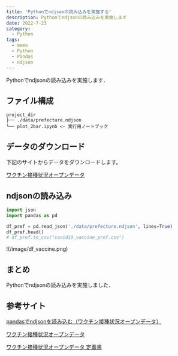 ```yaml
---
title: 'Pythonでndjsonの読み込みを実施する'
description: Pythonでndjsonの読み込みを実施します
date: 2022-7-23
category: 
  - Python
tags:
  - memo
  - Python
  - Pandas
  - ndjson
---
```

Pythonでndjsonの読み込みを実施します．

<!-- https://www.hamlet-engineer.com -->
<!-- !(/image/ChordDiagram.png) -->

<!-- more -->

<ClientOnly>
  <CallInArticleAdsense />
</ClientOnly>



## ファイル構成
```
project_dir
├── ./data/prefecture.ndjson
└── plot_2bar.ipynb <- 実行用ノートブック
```

## データのダウンロード
下記のサイトからデータをダウンロードします。

[ワクチン接種状況オープンデータ](https://info.vrs.digital.go.jp/dashboard/)

## ndjsonの読み込み

```python
import json
import pandas as pd

df_pref = pd.read_json('./data/prefecture.ndjson', lines=True)
df_pref.head()
# df_pref.to_csv("covid19_vaccine_pref.csv")
```

!(/image/df_vaccine.png)


## まとめ
Pythonでndjsonの読み込みを実施しました．

## 参考サイト
[pandasでndjsonを読み込む（ワクチン接種状況オープンデータ）](https://qiita.com/yasubei/items/6725cbbd4071a48c0605)

[ワクチン接種状況オープンデータ](https://info.vrs.digital.go.jp/dashboard/)

[ワクチン接種状況オープンデータ 定義書](https://cio.go.jp/c19vaccine_opendata)


<ClientOnly>
  <CallInArticleAdsense />
</ClientOnly>




